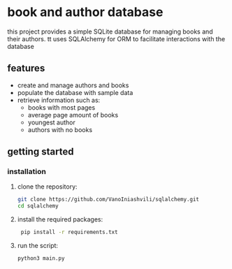 # book and author database

this project provides a simple SQLite database for managing books and their authors. tt uses SQLAlchemy for ORM to facilitate interactions with the database

## features

- create and manage authors and books
- populate the database with sample data
- retrieve information such as:
  - books with most pages
  - average page amount of books
  - youngest author
  - authors with no books

## getting started

### installation

1. clone the repository:
   ```bash
   git clone https://github.com/VanoIniashvili/sqlalchemy.git
   cd sqlalchemy
    ```
2. install the required packages:   
   ```bash
    pip install -r requirements.txt
    ```
3. run the script:
    ```bash
    python3 main.py
    ```
